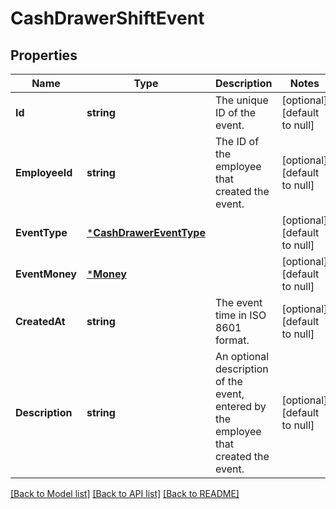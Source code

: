 # CashDrawerShiftEvent

## Properties

 Name            | Type                                               | Description                                                                           | Notes                        
-----------------|----------------------------------------------------|---------------------------------------------------------------------------------------|------------------------------
 **Id**          | **string**                                         | The unique ID of the event.                                                           | [optional] [default to null] 
 **EmployeeId**  | **string**                                         | The ID of the employee that created the event.                                        | [optional] [default to null] 
 **EventType**   | [***CashDrawerEventType**](CashDrawerEventType.md) |                                                                                       | [optional] [default to null] 
 **EventMoney**  | [***Money**](Money.md)                             |                                                                                       | [optional] [default to null] 
 **CreatedAt**   | **string**                                         | The event time in ISO 8601 format.                                                    | [optional] [default to null] 
 **Description** | **string**                                         | An optional description of the event, entered by the employee that created the event. | [optional] [default to null] 

[[Back to Model list]](../README.md#documentation-for-models) [[Back to API list]](../README.md#documentation-for-api-endpoints) [[Back to README]](../README.md)

